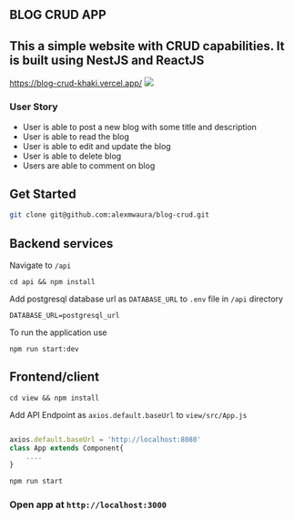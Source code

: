 ## BLOG CRUD APP
This a simple website with CRUD capabilities. It is built using NestJS and ReactJS
---
https://blog-crud-khaki.vercel.app/
![](https://i.imgur.com/T0xjY3D.png)


### User Story

- User is able to post a new blog with some title and description
- User is able to read the blog
- User is able to edit and update the blog
- User is able to delete blog
- Users are able to comment on blog

## Get Started

```bash
git clone git@github.com:alexmwaura/blog-crud.git
```

## Backend services

Navigate to `/api`
```
cd api && npm install
```
Add postgresql database url as `DATABASE_URL` to `.env` file in `/api` directory
```
DATABASE_URL=postgresql_url
```
To run the application use
```
npm run start:dev
```

## Frontend/client
```
cd view && npm install
```
Add API Endpoint as `axios.default.baseUrl` to `view/src/App.js`

```javascript

axios.default.baseUrl = 'http://localhost:8080'
class App extends Component{
    ....
}
```

```bash
npm run start
```
### Open app at `http://localhost:3000`


